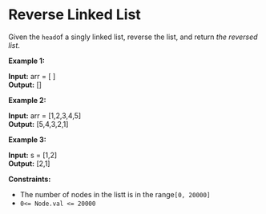 # Reverse Linked List

Given the `head`of a singly linked list, reverse the list, and return *the reversed list*.

**Example 1:**

**Input:** arr = [ ]<br>
**Output:** []

**Example 2:**

**Input:** arr = [1,2,3,4,5]<br>
**Output:** [5,4,3,2,1]

**Example 3:**

**Input:** s = [1,2]<br>
**Output:** [2,1]

**Constraints:**

- The number of nodes in the listt is in the range`[0, 20000]`<br>
- `0<= Node.val <= 20000`